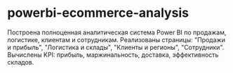 # powerbi-ecommerce-analysis
Построена полноценная аналитическая система Power BI по продажам, логистике, клиентам и сотрудникам. Реализованы страницы: "Продажи и прибыль", "Логистика и склады", "Клиенты и регионы", "Сотрудники". Вычислены KPI: прибыль, маржинальность, доставка, эффективность складов.
